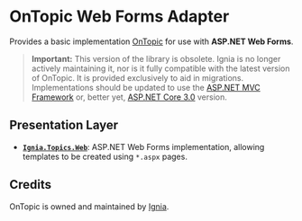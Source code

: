 # OnTopic Web Forms Adapter
Provides a basic implementation [OnTopic](https://github.com/Ignia/Topics-Library) for use with **ASP.NET Web Forms**.

> **Important:** This version of the library is obsolete. Ignia is no longer actively maintaining it, nor is it fully compatible with the latest version of OnTopic. It is provided exclusively to aid in migrations. Implementations should be updated to use the [ASP.NET MVC Framework](https://github.com/Ignia/Topics-Library/OnTopic.Web.Mvc) or, better yet, [ASP.NET Core 3.0](https://github.com/Ignia/Topics-Library/OnTopic.AspNetCore.Mvc) version.

## Presentation Layer
- **[`Ignia.Topics.Web`](Ignia.Topics.Web)**: ASP.NET Web Forms implementation, allowing templates to be created using `*.aspx` pages. 

## Credits
OnTopic is owned and maintained by [Ignia](http://www.ignia.com/).
